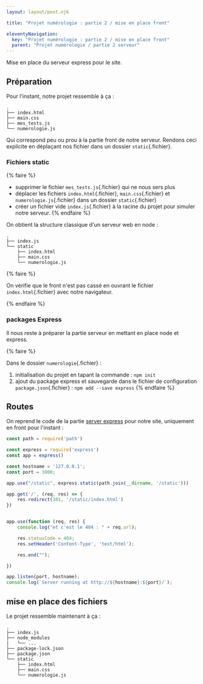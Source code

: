 ```yaml
---
layout: layout/post.njk

title: "Projet numérologie : partie 2 / mise en place front"

eleventyNavigation:
  key: "Projet numérologie : partie 2 / mise en place front"
  parent: "Projet numérologie / partie 2 serveur"
---
```


<!-- début résumé -->

Mise en place du serveur express pour le site.

<!-- fin résumé -->

## Préparation

Pour l'instant, notre projet ressemble à ça :

```
.
├── index.html
├── main.css
├── mes_tests.js
└── numerologie.js
```

Qui correspond peu ou prou à la partie front de notre serveur. Rendons ceci explicite en déplaçant nos fichier dans un dossier `static`{.fichier}.

### Fichiers static

{% faire %}

* supprimer le fichier `mes_tests.js`{.fichier} qui ne nous sers plus
* déplacer les fichiers `index.html`{.fichier}, `main.css`{.fichier} et `numerologie.js`{.fichier} dans un dossier `static`{.fichier}
* créer un fichier vide `index.js`{.fichier} à la racine du projet pour simuler notre serveur.
{% endfaire %}

On obtient la structure classique d'un serveur web en node :

```text
.
├── index.js
└── static
    ├── index.html
    ├── main.css
    └── numerologie.js
```

{% faire %}

On vérifie que le front n'est pas cassé en ouvrant le fichier `index.html`{.fichier} avec notre navigateur.

{% endfaire %}

### packages Express

Il nous reste à préparer la partie serveur en mettant en place node et express.

{% faire %}

Dans le dossier `numerologie`{.fichier} :

1. initialisation du projet en tapant la commande : `npm init`
2. ajout du package express et sauvegarde dans le fichier de configuration `package.json`{.fichier} : `npm add --save express`
{% endfaire %}

## Routes

On reprend le code de la partie [server express](../../serveur-web/express) pour notre site, uniquement en front pour l'instant :

```javascript
const path = require('path')

const express = require('express')
const app = express()

const hostname = '127.0.0.1';
const port = 3000;

app.use("/static", express.static(path.join(__dirname, '/static')))

app.get('/', (req, res) => {
    res.redirect(301, '/static/index.html')
})


app.use(function (req, res) {
    console.log("et c'est le 404 : " + req.url);

    res.statusCode = 404;
    res.setHeader('Content-Type', 'text/html');

    res.end("");

})

app.listen(port, hostname);
console.log(`Server running at http://${hostname}:${port}/`);

```

## mise en place des fichiers

Le projet ressemble maintenant à ça :

```text
.
├── index.js
├── node_modules
|   └── ...
├── package-lock.json
├── package.json
└── static
    ├── index.html
    ├── main.css
    └── numerologie.js
```
